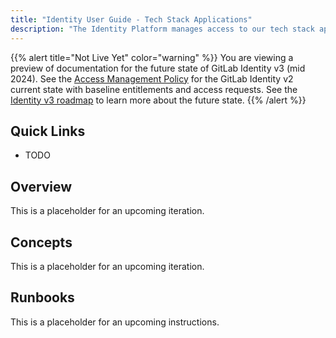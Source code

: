 ```yaml
---
title: "Identity User Guide - Tech Stack Applications"
description: "The Identity Platform manages access to our tech stack applications. This page provides a quick reference guide and runbooks for tech stack application and system owners to integrate and manage their application with Okta authentication and Identity Platform access management policies."
---
```


{{% alert title="Not Live Yet" color="warning" %}}
You are viewing a preview of documentation for the future state of GitLab Identity v3 (mid 2024). See the <a href="/handbook/security/access-management-policy">Access Management Policy</a> for the GitLab Identity v2 current state with baseline entitlements and access requests. See the <a href="/handbook/security/identity/roadmap">Identity v3 roadmap</a> to learn more about the future state.
{{% /alert %}}

## Quick Links

- TODO

## Overview

This is a placeholder for an upcoming iteration.

## Concepts

This is a placeholder for an upcoming iteration.

## Runbooks

This is a placeholder for an upcoming instructions.
